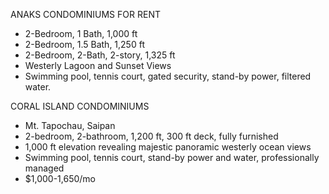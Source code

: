 ANAKS CONDOMINIUMS
FOR RENT
- 2-Bedroom, 1 Bath, 1,000 ft
- 2-Bedroom, 1.5 Bath, 1,250 ft
- 2-Bedroom, 2-Bath, 2-story, 1,325 ft
- Westerly Lagoon and Sunset Views
- Swimming pool, tennis court, gated security, stand-by power, filtered water.


CORAL ISLAND CONDOMINIUMS

- Mt. Tapochau, Saipan
- 2-bedroom, 2-bathroom, 1,200 ft, 300 ft deck, fully furnished
- 1,000 ft elevation revealing majestic panoramic westerly ocean views
- Swimming pool, tennis court, stand-by power and water, professionally managed
- $1,000-1,650/mo